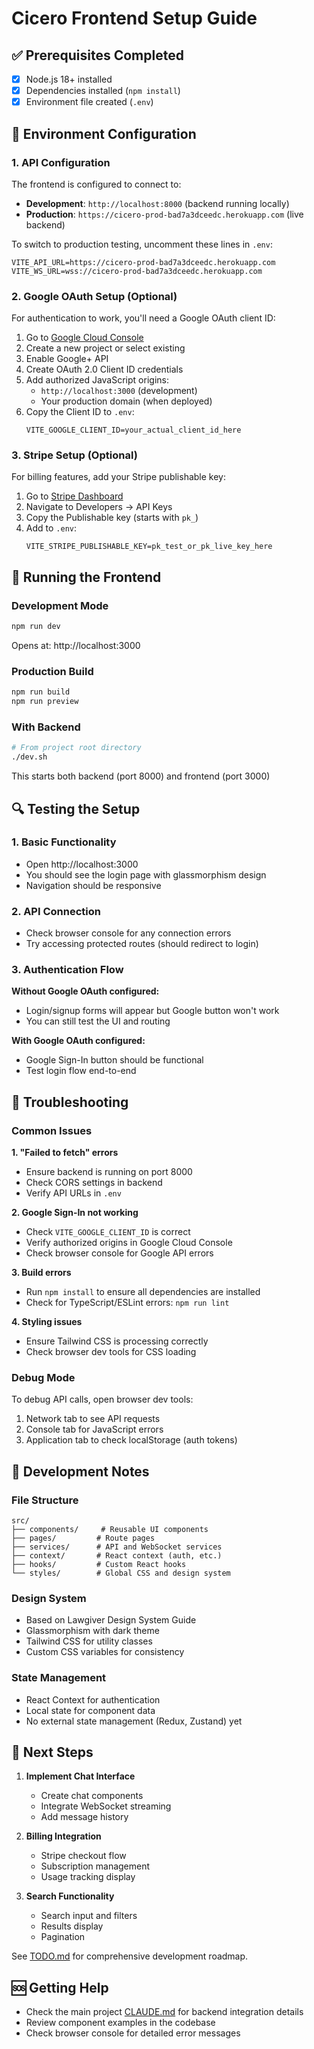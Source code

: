 # Cicero Frontend Setup Guide

## ✅ Prerequisites Completed

- [x] Node.js 18+ installed
- [x] Dependencies installed (`npm install`)
- [x] Environment file created (`.env`)

## 🔧 Environment Configuration

### 1. API Configuration

The frontend is configured to connect to:
- **Development**: `http://localhost:8000` (backend running locally)
- **Production**: `https://cicero-prod-bad7a3dceedc.herokuapp.com` (live backend)

To switch to production testing, uncomment these lines in `.env`:
```env
VITE_API_URL=https://cicero-prod-bad7a3dceedc.herokuapp.com
VITE_WS_URL=wss://cicero-prod-bad7a3dceedc.herokuapp.com
```

### 2. Google OAuth Setup (Optional)

For authentication to work, you'll need a Google OAuth client ID:

1. Go to [Google Cloud Console](https://console.cloud.google.com/)
2. Create a new project or select existing
3. Enable Google+ API
4. Create OAuth 2.0 Client ID credentials
5. Add authorized JavaScript origins:
   - `http://localhost:3000` (development)
   - Your production domain (when deployed)
6. Copy the Client ID to `.env`:
   ```env
   VITE_GOOGLE_CLIENT_ID=your_actual_client_id_here
   ```

### 3. Stripe Setup (Optional)

For billing features, add your Stripe publishable key:

1. Go to [Stripe Dashboard](https://dashboard.stripe.com/)
2. Navigate to Developers → API Keys
3. Copy the Publishable key (starts with `pk_`)
4. Add to `.env`:
   ```env
   VITE_STRIPE_PUBLISHABLE_KEY=pk_test_or_pk_live_key_here
   ```

## 🚀 Running the Frontend

### Development Mode
```bash
npm run dev
```
Opens at: http://localhost:3000

### Production Build
```bash
npm run build
npm run preview
```

### With Backend
```bash
# From project root directory
./dev.sh
```
This starts both backend (port 8000) and frontend (port 3000)

## 🔍 Testing the Setup

### 1. Basic Functionality
- Open http://localhost:3000
- You should see the login page with glassmorphism design
- Navigation should be responsive

### 2. API Connection
- Check browser console for any connection errors
- Try accessing protected routes (should redirect to login)

### 3. Authentication Flow
**Without Google OAuth configured:**
- Login/signup forms will appear but Google button won't work
- You can still test the UI and routing

**With Google OAuth configured:**
- Google Sign-In button should be functional
- Test login flow end-to-end

## 🐛 Troubleshooting

### Common Issues

**1. "Failed to fetch" errors**
- Ensure backend is running on port 8000
- Check CORS settings in backend
- Verify API URLs in `.env`

**2. Google Sign-In not working**
- Check `VITE_GOOGLE_CLIENT_ID` is correct
- Verify authorized origins in Google Cloud Console
- Check browser console for Google API errors

**3. Build errors**
- Run `npm install` to ensure all dependencies are installed
- Check for TypeScript/ESLint errors: `npm run lint`

**4. Styling issues**
- Ensure Tailwind CSS is processing correctly
- Check browser dev tools for CSS loading

### Debug Mode

To debug API calls, open browser dev tools:
1. Network tab to see API requests
2. Console tab for JavaScript errors
3. Application tab to check localStorage (auth tokens)

## 📝 Development Notes

### File Structure
```
src/
├── components/     # Reusable UI components
├── pages/         # Route pages
├── services/      # API and WebSocket services
├── context/       # React context (auth, etc.)
├── hooks/         # Custom React hooks
└── styles/        # Global CSS and design system
```

### Design System
- Based on Lawgiver Design System Guide
- Glassmorphism with dark theme
- Tailwind CSS for utility classes
- Custom CSS variables for consistency

### State Management
- React Context for authentication
- Local state for component data
- No external state management (Redux, Zustand) yet

## 🎯 Next Steps

1. **Implement Chat Interface**
   - Create chat components
   - Integrate WebSocket streaming
   - Add message history

2. **Billing Integration**
   - Stripe checkout flow
   - Subscription management
   - Usage tracking display

3. **Search Functionality**
   - Search input and filters
   - Results display
   - Pagination

See [TODO.md](./TODO.md) for comprehensive development roadmap.

## 🆘 Getting Help

- Check the main project [CLAUDE.md](../CLAUDE.md) for backend integration details
- Review component examples in the codebase
- Check browser console for detailed error messages